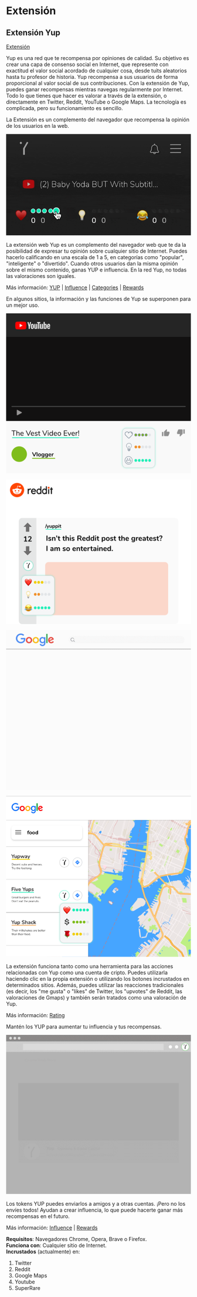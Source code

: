 # Extensión

## Extensión Yup 

[Extensión](https://chrome.google.com/webstore/detail/yup/nhmeoaahigiljjdkoagafdccikgojjoi)

Yup es una red que te recompensa por opiniones de calidad. Su objetivo es crear una capa de consenso social en Internet, que represente con exactitud el valor social acordado de cualquier cosa, desde tuits aleatorios hasta tu profesor de historia. Yup recompensa a sus usuarios de forma proporcional al valor social de sus contribuciones. Con la extensión de Yup, puedes ganar recompensas mientras navegas regularmente por Internet. Todo lo que tienes que hacer es valorar a través de la extensión, o directamente en Twitter, Reddit, YouTube o Google Maps. La tecnología es complicada, pero su funcionamiento es sencillo.

La Extensión es un complemento del navegador que recompensa la opinión de los usuarios en la web.

![](../../.gitbook/assets/extension.gif)

La extensión web Yup es un complemento del navegador web que te da la posibilidad de expresar tu opinión sobre cualquier sitio de Internet. Puedes hacerlo calificando en una escala de 1 a 5, en categorías como "popular", "inteligente" o "divertido". Cuando otros usuarios dan la misma opinión sobre el mismo contenido, ganas YUP e influencia. En la red Yup, no todas las valoraciones son iguales.

Más información: [YUP](https://github.com/Yup-io/yup_docs/tree/24938ac610bbd465109806ec69fb9e97054f2399/token.md) \| [Influence](https://github.com/Yup-io/yup_docs/tree/24938ac610bbd465109806ec69fb9e97054f2399/influence.md) \| [Categories](https://github.com/Yup-io/yup_docs/tree/24938ac610bbd465109806ec69fb9e97054f2399/categories.md) \| [Rewards](rewards.md)

En algunos sitios, la información y las funciones de Yup se superponen para un mejor uso.

![Youtube](../../.gitbook/assets/youtube.png)

![Reddit](../../.gitbook/assets/reddit.png)

![Google](../../.gitbook/assets/google.gif)

![Google Maps](../../.gitbook/assets/gmaps.png)

La extensión funciona tanto como una herramienta para las acciones relacionadas con Yup como una cuenta de cripto. Puedes utilizarla haciendo clic en la propia extensión o utilizando los botones incrustados en determinados sitios. Además, puedes utilizar las reacciones tradicionales \(es decir, los "me gusta" o "likes" de Twitter, los "upvotes" de Reddit, las valoraciones de Gmaps\) y también serán tratados como una valoración de Yup.

Más información:  [Rating](https://github.com/Yup-io/yup_docs/tree/24938ac610bbd465109806ec69fb9e97054f2399/rating.md) 

Mantén los YUP para aumentar tu influencia y tus recompensas.

![](../../.gitbook/assets/rewards.gif)

Los tokens YUP puedes enviarlos a amigos y a otras cuentas. ¡Pero no los envíes todos! Ayudan a crear influencia, lo que puede hacerte ganar más recompensas en el futuro.

Más información: [Influence](https://github.com/Yup-io/yup_docs/tree/24938ac610bbd465109806ec69fb9e97054f2399/influence.md) \| [Rewards](rewards.md)

**Requisitos**: Navegadores Chrome, Opera, Brave o Firefox.   
**Funciona con**: Cualquier sitio de Internet.   
**Incrustados** \(actualmente\) en:

1. Twitter
2. Reddit
3. Google Maps
4. Youtube
5. SuperRare

